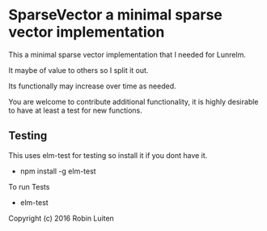 # SparseVector a minimal sparse vector implementation

This a minimal sparse vector implementation that I needed for Lunrelm.

It maybe of value to others so I split it out.

Its functionally may increase over time as needed.

You are welcome to contribute additional functionality, it is highly
desirable to have at least a test for new functions.

## Testing

This uses elm-test for testing so install it if you dont have it.

* npm install -g elm-test

To run Tests

* elm-test

Copyright (c) 2016 Robin Luiten

